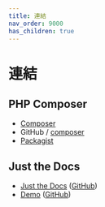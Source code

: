 ```yaml
---
title: 連結
nav_order: 9000
has_children: true
---
```



# 連結




## PHP Composer

* [Composer](https://getcomposer.org/)
* GitHub / [composer](https://github.com/composer/composer)
* [Packagist](https://packagist.com/)




## Just the Docs

* [Just the Docs](https://pmarsceill.github.io/just-the-docs/) ([GitHub](https://github.com/pmarsceill/just-the-docs))
* [Demo](https://pmarsceill.github.io/jtd-remote/) ([GitHub](https://github.com/pmarsceill/jtd-remote))
